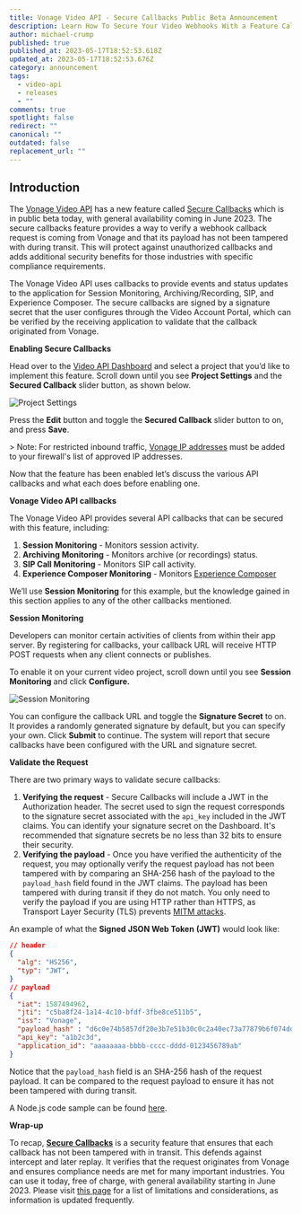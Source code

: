 ```yaml
---
title: Vonage Video API - Secure Callbacks Public Beta Announcement
description: Learn How To Secure Your Video Webhooks With a Feature Called Secure Callbacks
author: michael-crump
published: true
published_at: 2023-05-17T18:52:53.618Z
updated_at: 2023-05-17T18:52:53.676Z
category: announcement
tags:
  - video-api
  - releases
  - ""
comments: true
spotlight: false
redirect: ""
canonical: ""
outdated: false
replacement_url: ""
---
```

## Introduction

The [Vonage Video API](https://www.vonage.com/communications-apis/video/features/) has a new feature called [Secure Callbacks](https://tokbox.com/developer/guides/secure-callbacks/) which is in public beta today, with general availability coming in June 2023. The secure callbacks feature provides a way to verify a webhook callback request is coming from Vonage and that its payload has not been tampered with during transit. This will protect against unauthorized callbacks and adds additional security benefits for those industries with specific compliance requirements. 

The Vonage Video API uses callbacks to provide events and status updates to the application for Session Monitoring, Archiving/Recording, SIP, and Experience Composer. The secure callbacks are signed by a signature secret that the user configures through the Video Account Portal, which can be verified by the receiving application to validate that the callback originated from Vonage. 

**Enabling Secure Callbacks**

Head over to the [Video API Dashboard](https://tokbox.com/account/#/) and select a project that you’d like to implement this feature. Scroll down until you see **Project Settings** and the **Secured Callback** slider button, as shown below. 

![Project Settings](/content/blog/vonage-video-api-secure-callbacks-public-beta-announcement/projectsettings.png "Project Settings inside the Video API Dashboard")

Press the **Edit** button and toggle the **Secured Callback** slider button to on, and press **Save**. 

\> Note: For restricted inbound traffic, [Vonage IP addresses](https://tokbox.com/developer/guides/secure-callbacks/#callback-ip-address) must be added to your firewall's list of approved IP addresses.

Now that the feature has been enabled let’s discuss the various API callbacks and what each does before enabling one. 

**Vonage Video API callbacks** 

The Vonage Video API provides several API callbacks that can be secured with this feature, including: 

1. **Session Monitoring** - Monitors session activity.
2. **Archiving Monitoring** - Monitors archive (or recordings) status. 
3. **SIP Call Monitoring** - Monitors SIP call activity.
4. **Experience Composer Monitoring** - Monitors [Experience Composer](https://tokbox.com/developer/guides/experience-composer/) 

We’ll use **Session Monitoring** for this example, but the knowledge gained in this section applies to any of the other callbacks mentioned. 

**Session Monitoring**

Developers can monitor certain activities of clients from within their app server. By registering for callbacks, your callback URL will receive HTTP POST requests when any client connects or publishes.

To enable it on your current video project, scroll down until you see **Session Monitoring** and click **Configure.** 

![Session Monitoring](/content/blog/vonage-video-api-secure-callbacks-public-beta-announcement/sessionmonitoring.png "Session Monitoring inside the Video API Dashboard")

You can configure the callback URL and toggle the **Signature Secret** to on. It provides a randomly generated signature by default, but you can specify your own. Click **Submit** to continue. The system will report that secure callbacks have been configured with the URL and signature secret.

**Validate the Request**

There are two primary ways to validate secure callbacks:

1. **Verifying the request** - Secure Callbacks will include a JWT in the Authorization header. The secret used to sign the request corresponds to the signature secret associated with the `api_key` included in the JWT claims. You can identify your signature secret on the Dashboard. It's recommended that signature secrets be no less than 32 bits to ensure their security.
2. **Verifying the payload** - Once you have verified the authenticity of the request, you may optionally verify the request payload has not been tampered with by comparing an SHA-256 hash of the payload to the `payload_hash` field found in the JWT claims. The payload has been tampered with during transit if they do not match. You only need to verify the payload if you are using HTTP rather than HTTPS, as Transport Layer Security (TLS) prevents [MITM attacks](https://en.wikipedia.org/wiki/Man-in-the-middle_attack). 

An example of what the **Signed** **JSON Web Token** **(JWT)** would look like:

```json
// header
{
  "alg": "HS256",
  "typ": "JWT",
}
// payload
{
  "iat": 1587494962,
  "jti": "c5ba8f24-1a14-4c10-bfdf-3fbe8ce511b5",
  "iss": "Vonage",
  "payload_hash" : "d6c0e74b5857df20e3b7e51b30c0c2a40ec73a77879b6f074ddc7a2317dd031b",
  "api_key": "a1b2c3d",
  "application_id": "aaaaaaaa-bbbb-cccc-dddd-0123456789ab"
}
```

Notice that the `payload_hash` field is an SHA-256 hash of the request payload. It can be compared to the request payload to ensure it has not been tampered with during transit.

A Node.js code sample can be found [here](https://tokbox.com/developer/guides/secure-callbacks/). 

**Wrap-up**

To recap, **[Secure Callbacks](https://tokbox.com/developer/guides/secure-callbacks)** is a security feature that ensures that each callback has not been tampered with in transit. This defends against intercept and later replay. It verifies that the request originates from Vonage and ensures compliance needs are met for many important industries. You can use it today, free of charge, with general availability starting in June 2023. Please visit [this page](https://tokbox.com/developer/guides/secure-callbacks/#known-limitations-considerations) for a list of limitations and considerations, as information is updated frequently.